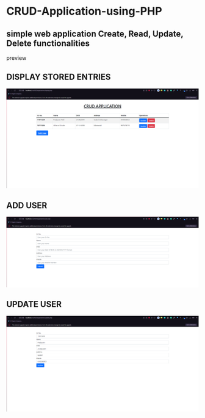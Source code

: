 # CRUD-Application-using-PHP

## simple web application Create, Read, Update, Delete functionalities 

preview


## DISPLAY STORED ENTRIES
<img src="https://github.com/Pradyumn-Patil/CRUD-Application-using-PHP/blob/master/working/home.PNG"/>

## ADD USER
<img src="https://github.com/Pradyumn-Patil/CRUD-Application-using-PHP/blob/master/working/adduser.PNG"/>

## UPDATE USER
<img src="https://github.com/Pradyumn-Patil/CRUD-Application-using-PHP/blob/master/working/update.PNG"/>
